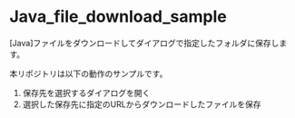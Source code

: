 # Java_file_download_sample
[Java]ファイルをダウンロードしてダイアログで指定したフォルダに保存します。

本リポジトリは以下の動作のサンプルです。
1. 保存先を選択するダイアログを開く
2. 選択した保存先に指定のURLからダウンロードしたファイルを保存
